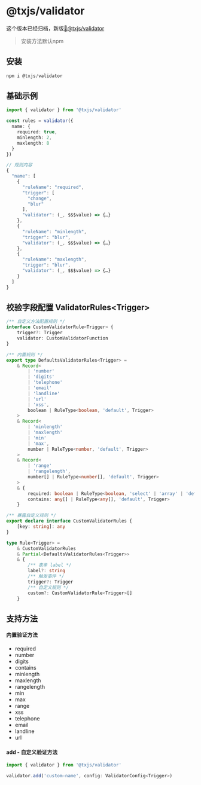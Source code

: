 # @txjs/validator

这个版本已经归档，新版[🔗@txjs/validator](https://github.com/yangtianxia/txjs/tree/master/packages/validator)

> 安装方法默认npm

## 安装

```ts
npm i @txjs/validator
```

## 基础示例

```ts
import { validator } from '@txjs/validator'

const rules = validator({
  name: {
    required: true,
    minlength: 2,
    maxlength: 8
  }
})

// 规则内容
{
  "name": [
    {
      "ruleName": "required",
      "trigger": [
        "change",
        "blur"
      ],
      "validator": (_, $$$value) => {…}
    },
    {
      "ruleName": "minlength",
      "trigger": "blur",
      "validator": (_, $$$value) => {…}
    },
    {
      "ruleName": "maxlength",
      "trigger": "blur",
      "validator": (_, $$$value) => {…}
    }
  ]
}

```

## 校验字段配置 ValidatorRules\<Trigger\>

```ts
/** 自定义方法配置规则 */
interface CustomValidatorRule<Trigger> {
	trigger?: Trigger
	validator: CustomValidatorFunction
}

/** 内置规则 */
export type DefaultsValidatorRules<Trigger> =
	& Record<
		| 'number'
		| 'digits'
		| 'telephone'
		| 'email'
		| 'landline'
		| 'url'
		| 'xss',
		boolean | RuleType<boolean, 'default', Trigger>
	>
	& Record<
		| 'minlength'
		| 'maxlength'
		| 'min'
		| 'max',
		number | RuleType<number, 'default', Trigger>
	>
	& Record<
		| 'range'
		| 'rangelength',
		number[] | RuleType<number[], 'default', Trigger>
	>
	& {
		required: boolean | RuleType<boolean, 'select' | 'array' | 'default', Trigger>
		contains: any[] | RuleType<any[], 'default', Trigger>
	}

/** 暴露自定义规则 */
export declare interface CustomValidatorRules {
	[key: string]: any
}

type Rule<Trigger> =
	& CustomValidatorRules
	& Partial<DefaultsValidatorRules<Trigger>>
	& {
		/** 表单 label */
		label?: string
		/** 触发事件 */
		trigger?: Trigger
		/** 自定义规则 */
		custom?: CustomValidatorRule<Trigger>[]
	}
```

## 支持方法

#### 内置验证方法
  - required
  - number
  - digits
  - contains
  - minlength
  - maxlength
  - rangelength
  - min
  - max
  - range
  - xss
  - telephone
  - email
  - landline
  - url

#### add - 自定义验证方法

```ts
import { validator } from '@txjs/validator'

validator.add('custom-name', config: ValidatorConfig<Trigger>)
```
